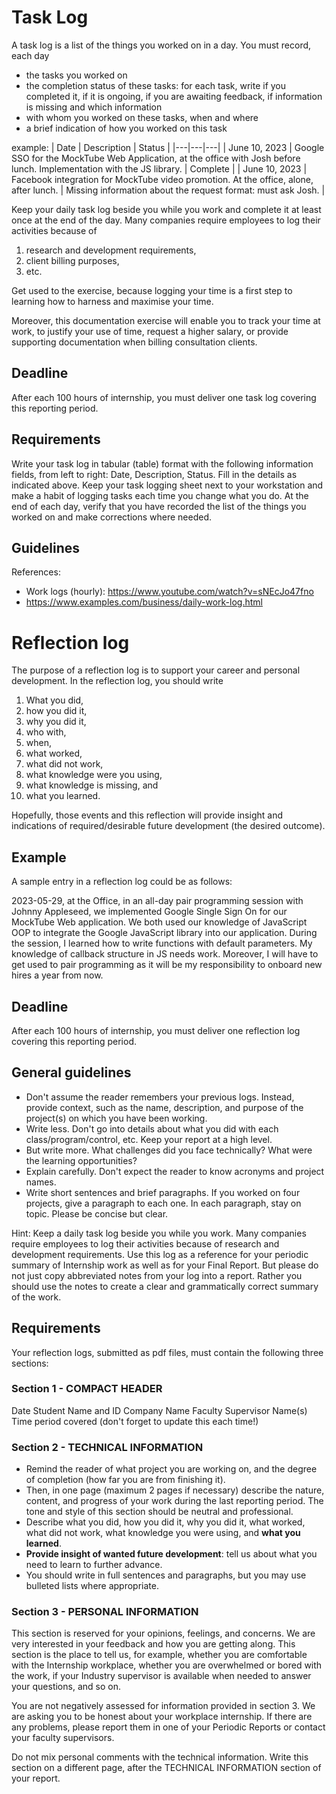 # Task Log

A task log is a list of the things you worked on in a day. You must record, each day
- the tasks you worked on
- the completion status of these tasks: for each task, write if you completed it, if it is ongoing, if you are awaiting feedback, if information is missing and which information
- with whom you worked on these tasks, when and where
- a brief indication of how you worked on this task

example:
| Date  | Description  | Status  |
|---|---|---|
| June 10, 2023 | Google SSO for the MockTube Web Application, at the office with Josh before lunch. Implementation with the JS library. | Complete  |
| June 10, 2023 | Facebook integration for MockTube video promotion. At the office, alone, after lunch.  | Missing information about the request format: must ask Josh. |

Keep your daily task log beside you while you work and complete it at least once at the end of the day. Many companies require employees to log their activities because of
1. research and development requirements,
2. client billing purposes,
3. etc.

Get used to the exercise, because logging your time is a first step to learning how to harness and maximise your time.

Moreover, this documentation exercise will enable you to track your time at work, to justify your use of time, request a higher salary, or provide supporting documentation when billing consultation clients.

## Deadline

After each 100 hours of internship, you must deliver one task log covering this reporting period.

## Requirements

Write your task log in tabular (table) format with the following information fields, from left to right: Date, Description, Status. Fill in the details as indicated above. Keep your task logging sheet next to your workstation and make a habit of logging tasks each time you change what you do. At the end of each day, verify that you have recorded the list of the things you worked on and make corrections where needed.

## Guidelines

References:
- Work logs (hourly): https://www.youtube.com/watch?v=sNEcJo47fno
- https://www.examples.com/business/daily-work-log.html


# Reflection log

The purpose of a reflection log is to support your career and personal development. In the reflection log, you should write
1. What you did,
2. how you did it, 
3. why you did it, 
4. who with, 
5. when, 
6. what worked, 
7. what did not work, 
8. what knowledge were you using,
9. what knowledge is missing, and 
10. what you learned.

Hopefully, those events and this reflection will provide insight and indications of required/desirable future development (the desired outcome).
## Example

A sample entry in a reflection log could be as follows:

2023-05-29, at the Office, in an all-day pair programming session with Johnny Appleseed, we implemented Google Single Sign On for our MockTube Web application. We both used our knowledge of JavaScript OOP to integrate the Google JavaScript library into our application.  During the session, I learned how to write functions with default parameters. My knowledge of callback structure in JS needs work. Moreover, I will have to get used to pair programming as it will be my responsibility to onboard new hires a year from now.

## Deadline

After each 100 hours of internship, you must deliver one reflection log covering this reporting period.

## General guidelines

- Don't assume the reader remembers your previous logs. Instead, provide context, such as the name, description, and purpose of the project(s) on which you have been working.
- Write less. Don't go into details about what you did with each class/program/control, etc. Keep your report at a high level.
- But write more. What challenges did you face technically? What were the learning opportunities?
- Explain carefully. Don't expect the reader to know acronyms and project names.
- Write short sentences and brief paragraphs. If you worked on four projects, give a paragraph to each one. In each paragraph, stay on topic. Please be concise but clear.

Hint: Keep a daily task log beside you while you work. Many companies require employees to log their activities because of research and development requirements. Use this log as a reference for your periodic summary of Internship work as well as for your Final Report. But please do not just copy abbreviated notes from your log into a report. Rather you should use the notes to create a clear and grammatically correct summary of the work. 

## Requirements

Your reflection logs, submitted as pdf files, must contain the following three sections: 

### Section 1 - COMPACT HEADER 

Date 
Student Name and ID 
Company Name 
Faculty Supervisor Name(s) 
Time period covered (don't forget to update this each time!) 

### Section 2 - TECHNICAL INFORMATION 

- Remind the reader of what project you are working on, and the degree of completion (how far you are from finishing it). 
- Then, in one page (maximum 2 pages if necessary) describe the nature, content, and progress of your work during the last reporting period. The tone and style of this section should be neutral and professional. 
- Describe what you did, how you did it, why you did it, what worked, what did not work, what knowledge you were using, and **what you learned**.
- **Provide insight of wanted future development**: tell us about what you need to learn to further advance.
- You should write in full sentences and paragraphs, but you may use bulleted lists where appropriate.

### Section 3 - PERSONAL INFORMATION

This section is reserved for your opinions, feelings, and concerns. We are very interested in your feedback and how you are getting along. This section is the place to tell us, for example, whether you are comfortable with the Internship workplace, whether you are overwhelmed or bored with the work, if your Industry supervisor is available when needed to answer your questions, and so on. 

You are not negatively assessed for information provided in section 3. We are asking you to be honest about your workplace internship. If there are any problems, please report them in one of your Periodic Reports or contact your faculty supervisors. 

Do not mix personal comments with the technical information. Write this section on a different page, after the TECHNICAL INFORMATION section of your report.
